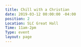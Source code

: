 ```yaml
---
title: Chill with a Christian
date: 2019-03-12 00:00:00 -04:00
position: 2
Location: SLC Great Hall
Time: 11am-2pm
Type: event
layout: page
---
```


